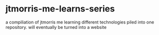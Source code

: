 # jtmorris-me-learns-series
a compiliation of jtmorris me learning different technologies piled into one repository. will eventually be turned into a website
